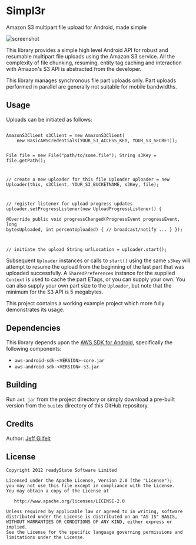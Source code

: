 Simpl3r
=======

Amazon S3 multipart file upload for Android, made simple

![screenshot](https://raw.github.com/jgilfelt/android-simpl3r/master/simpl3r.png "screenshot")

This library provides a simple high level Android API for robust and resumable multipart file uploads using the Amazon S3 service. All the complexity of file chunking, resuming, entity tag caching and interaction with Amazon's S3 API is abstracted from the developer. 

This library manages synchronous file part uploads only. Part uploads performed in parallel are generally not suitable for mobile bandwidths.

Usage
-----

Uploads can be initiated as follows:

<code>
AmazonS3Client s3Client = new AmazonS3Client(
    new BasicAWSCredentials(YOUR_S3_ACCESS_KEY, YOUR_S3_SECRET));

File file = new File("path/to/some.file");
String s3Key = file.getPath();

// create a new uploader for this file
Uploader uploader = new Uploader(this, s3Client, YOUR_S3_BUCKETNAME, s3Key, file);
    
// register listener for upload progress updates 
uploader.setProgressListener(new UploadProgressListener() {  		
    @Override
    public void progressChanged(ProgressEvent progressEvent, 
            long bytesUploaded, int percentUploaded) {
        // broadcast/notify ...
    }
});

// initiate the upload
String urlLocation = uploader.start();
</code>

Subsequent `Uploader` instances or calls to `start()` using the same `s3key` will attempt to resume the upload from the beginning of the last part that was uploaded successfully. A `SharedPreferences` instance for the supplied `Context` is used to cache the part ETags, or you can supply your own. You can also supply your own part size to the `Uploader`, but note that the minimum for the S3 API is 5 megabytes.

This project contains a working example project which more fully demonstrates its usage.

Dependencies
------------

This library depends upon the [AWS SDK for Android](http://aws.amazon.com/sdkforandroid/), specifically the following components:

* `aws-android-sdk-<VERSION>-core.jar`
* `aws-android-sdk-<VERSION>-s3.jar`

Building
--------

Run `ant jar` from the project directory or simply download a pre-built version from the `builds` directory of this GitHub repository.

Credits
-------

Author: [Jeff Gilfelt](https://github.com/jgilfelt)

License
-------

    Copyright 2012 readyState Software Limited

    Licensed under the Apache License, Version 2.0 (the "License");
    you may not use this file except in compliance with the License.
    You may obtain a copy of the License at

       http://www.apache.org/licenses/LICENSE-2.0

    Unless required by applicable law or agreed to in writing, software
    distributed under the License is distributed on an "AS IS" BASIS,
    WITHOUT WARRANTIES OR CONDITIONS OF ANY KIND, either express or implied.
    See the License for the specific language governing permissions and
    limitations under the License.
